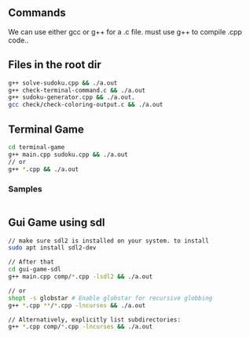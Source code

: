 ## Commands 

We can use either gcc or g++ for a .c file.  must use g++ to compile .cpp code..

## Files in the root dir
```bash
g++ solve-sudoku.cpp && ./a.out
g++ check-terminal-command.c && ./a.out
g++ sudoku-generator.cpp && ./a.out.
gcc check/check-coloring-output.c && ./a.out

```

## Terminal Game 
```bash
cd terminal-game
g++ main.cpp sudoku.cpp && ./a.out
// or
g++ *.cpp && ./a.out

```

### Samples
![]()


## Gui Game using sdl

```bash
// make sure sdl2 is installed on your system. to install
sudo apt install sdl2-dev

// After that
cd gui-game-sdl
g++ main.cpp comp/*.cpp -lsdl2 && ./a.out

// or
shopt -s globstar # Enable globstar for recursive globbing
g++ *.cpp **/*.cpp -lncurses && ./a.out

// Alternatively, explicitly list subdirectories:
g++ *.cpp comp/*.cpp -lncurses && ./a.out

```
